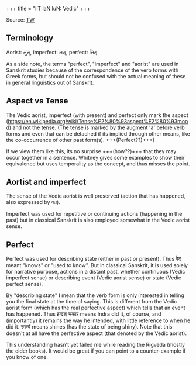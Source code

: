 +++
title = "liT laN luN: Vedic"
+++

Source: [TW](https://discord.com/channels/1073779927482109952/1074017543678869564/1082610769725751326)

## Terminology
Aorist: लुङ्, imperfect: लङ्, perfect: लिट्

As a side note, the terms "perfect", "imperfect" and "aorist" are used in Sanskrit studies because of the correspondence of the verb forms with Greek forms, but should not be confused with the actual meaning of these in general linguistics out of Sanskrit.

## Aspect vs Tense
The Vedic aorist, imperfect (with present) and perfect only mark the aspect (https://en.wikipedia.org/wiki/Tense%E2%80%93aspect%E2%80%93mood) and not the tense. (The tense is marked by the augment 'a' before verb forms and even that can be detached if its implied through other means, like the co-occurrence of other past form(s). +++(Perfect??)+++) 

If we view them like this, its no surprise +++(how??)+++ that they may occur together in a sentence. Whitney gives some examples to show their equivalence but uses temporality as the concept, and thus misses the point.

## Aortist and imperfect
The sense of the Vedic aorist is well preserved (action that has happened, also expressed by क्त).

Imperfect was used for repetitive or continuing actions (happening in the past) but in classical Sanskrit is also employed somewhat in the Vedic aorist sense.

## Perfect
Perfect was used for describing state (either in past or present). Thus वेद meant "knows" or "used to know". But in classical Sanskrit, it is used solely for narrative purpose, actions in a distant past, whether continuous (Vedic imperfect sense) or describing event (Vedic aorist sense) or state (Vedic perfect sense).

By "describing state" I mean that the verb form is only interested in telling you the final state at the time of saying. This is different from the Vedic aorist form (which has the real perfective aspect) which tells that an event has happened. Thus इन्द्रश् चकार means Indra did it, of course, and (importantly) it remains the way he intended, with little reference to when he did it. रुरुचे means shines (has the state of being shiny). Note that this doesn't at all have the perfective aspect (that denoted by the Vedic aorist).

This understanding hasn't yet failed me while reading the Rigveda (mostly the older books). It would be great if you can point to a counter-example if you know of one.
